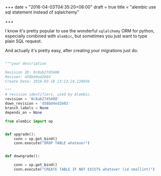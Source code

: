 +++
date = "2016-04-03T04:35:20+08:00"
draft = true
title = "alembic use sql statement instead of sqlalchemy"

+++

I know it's pretty popular to use the wonderful `sqlalchemy` ORM
for python, especially combined with `alembic`, but sometimes
you just want to type plain SQL request.

And actually it's pretty easy, after creating your migrations
just do:

```python

"""your description

Revision ID: 0c8ab27d3408
Revises: d58bd4ed2b03
Create Date: 2016-03-18 13:13:24.228036

"""
# revision identifiers, used by Alembic.
revision = '0c8ab27d3408'
down_revision = 'd58bd4ed2b03'
branch_labels = None
depends_on = None

from alembic import op


def upgrade():
    conn = op.get_bind()
    conn.execute("DROP TABLE whatever")


def downgrade():

    conn = op.get_bind()
    conn.execute("CREATE TABLE IF NOT EXISTS whatever (id smallint)")

```
